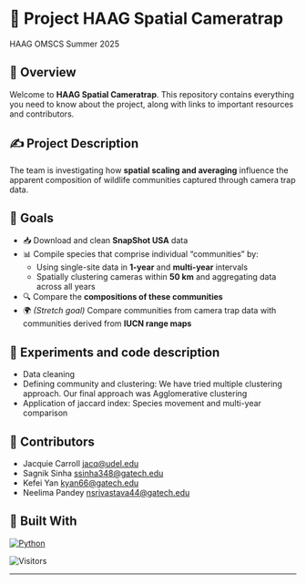 # 🐾 Project HAAG Spatial Cameratrap
HAAG OMSCS Summer 2025

## 📌 Overview
Welcome to **HAAG Spatial Cameratrap**. This repository contains everything you need to know about the project, along with links to important resources and contributors.

## ✍️ Project Description
The team is investigating how **spatial scaling and averaging** influence the apparent composition of wildlife communities captured through camera trap data.

## 🎯 Goals
- 📥 Download and clean **SnapShot USA** data
- 📊 Compile species that comprise individual “communities” by:
  - Using single-site data in **1-year** and **multi-year** intervals
  - Spatially clustering cameras within **50 km** and aggregating data across all years
- 🔍 Compare the **compositions of these communities**
- 🌍 *(Stretch goal)* Compare communities from camera trap data with communities derived from **IUCN range maps**

## 🧪 Experiments and code description
- Data cleaning
- Defining community and clustering: We have tried multiple clustering approach. Our final approach was Agglomerative clustering
- Application of jaccard index: Species movement and multi-year comparison

## 👥 Contributors
- Jacquie Carroll <jacq@udel.edu>
- Sagnik Sinha <ssinha348@gatech.edu>
- Kefei Yan <kyan66@gatech.edu>
- Neelima Pandey <nsrivastava44@gatech.edu>

## 🐍 Built With
[![Python](https://img.shields.io/badge/Python-3.11+-blue?logo=python&logoColor=white)](https://www.python.org/)

![Visitors](https://img.shields.io/badge/visitors-∞-blue?style=flat-square&logo=github)

------------------------

